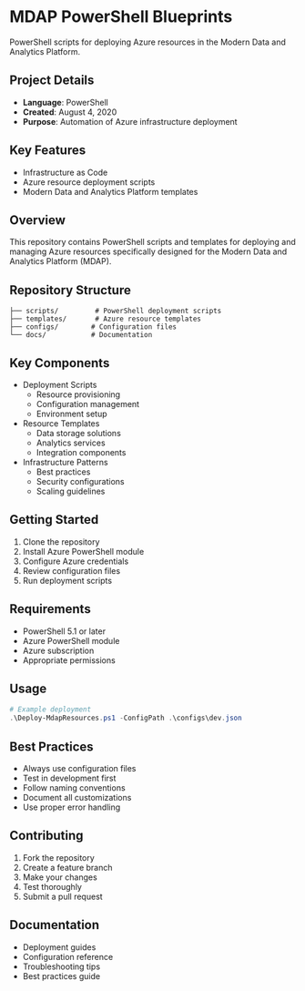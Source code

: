 # MDAP PowerShell Blueprints

PowerShell scripts for deploying Azure resources in the Modern Data and Analytics Platform.

## Project Details
- **Language**: PowerShell
- **Created**: August 4, 2020
- **Purpose**: Automation of Azure infrastructure deployment

## Key Features
- Infrastructure as Code
- Azure resource deployment scripts
- Modern Data and Analytics Platform templates

## Overview
This repository contains PowerShell scripts and templates for deploying and managing Azure resources specifically designed for the Modern Data and Analytics Platform (MDAP).

## Repository Structure
```
├── scripts/         # PowerShell deployment scripts
├── templates/       # Azure resource templates
├── configs/        # Configuration files
└── docs/           # Documentation
```

## Key Components
- Deployment Scripts
  - Resource provisioning
  - Configuration management
  - Environment setup
- Resource Templates
  - Data storage solutions
  - Analytics services
  - Integration components
- Infrastructure Patterns
  - Best practices
  - Security configurations
  - Scaling guidelines

## Getting Started
1. Clone the repository
2. Install Azure PowerShell module
3. Configure Azure credentials
4. Review configuration files
5. Run deployment scripts

## Requirements
- PowerShell 5.1 or later
- Azure PowerShell module
- Azure subscription
- Appropriate permissions

## Usage
```powershell
# Example deployment
.\Deploy-MdapResources.ps1 -ConfigPath .\configs\dev.json
```

## Best Practices
- Always use configuration files
- Test in development first
- Follow naming conventions
- Document all customizations
- Use proper error handling

## Contributing
1. Fork the repository
2. Create a feature branch
3. Make your changes
4. Test thoroughly
5. Submit a pull request

## Documentation
- Deployment guides
- Configuration reference
- Troubleshooting tips
- Best practices guide